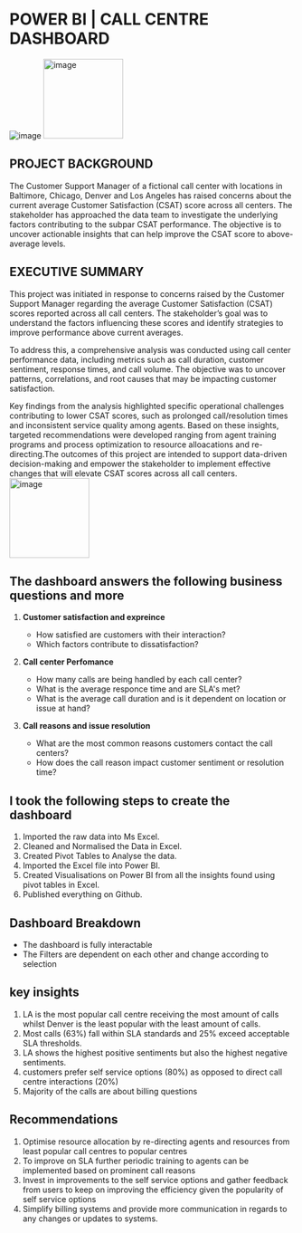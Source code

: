 # POWER BI | CALL CENTRE DASHBOARD

![image](https://github.com/user-attachments/assets/40b7a974-2d3a-4bd9-b459-87ad41bb1e3a)
<img width="141" alt="image" src="https://github.com/user-attachments/assets/0fb84b9a-e226-4cf5-946c-54714d263dd2" />

## PROJECT BACKGROUND
The Customer Support Manager of a fictional call center with locations in Baltimore, Chicago, Denver and Los Angeles has raised concerns about the current average Customer Satisfaction (CSAT) score across all centers. The stakeholder has approached the data team to investigate the underlying factors contributing to the subpar CSAT performance. The objective is to uncover actionable insights that can help improve the CSAT score to above-average levels.
## EXECUTIVE SUMMARY
This project was initiated in response to concerns raised by the Customer Support Manager regarding the average Customer Satisfaction (CSAT) scores reported across all call centers. The stakeholder’s goal was to understand the factors influencing these scores and identify strategies to improve performance above current averages.

To address this, a comprehensive analysis was conducted using call center performance data, including metrics such as call duration, customer sentiment, response times, and call volume. The objective was to uncover patterns, correlations, and root causes that may be impacting customer satisfaction.

Key findings from the analysis highlighted specific operational challenges contributing to lower CSAT scores, such as prolonged call/resolution times and inconsistent service quality among agents. Based on these insights, targeted recommendations were developed ranging from agent training programs and process optimization to resource alloacations and re-directing.The outcomes of this project are intended to support data-driven decision-making and empower the stakeholder to implement effective changes that will elevate CSAT scores across all call centers.
<img width="141" alt="image" src="https://github.com/user-attachments/assets/0fb84b9a-e226-4cf5-946c-54714d263dd2" />


## The dashboard answers the following business questions and more 

1. **Customer satisfaction and expreince**
   * How satisfied are customers with their interaction?
   * Which factors contribute to dissatisfaction?
     
2. **Call center Perfomance**
   * How many calls are being handled by each call center?
   * What is the average responce time and are SLA's met?
   * What is the average call duration and is it dependent on location or issue at hand?

3. **Call reasons and issue resolution**
   * What are the most common reasons customers contact the call centers?
   * How does the call reason impact customer sentiment or resolution time?

## I took the following steps to create the dashboard
1. Imported the raw data into Ms Excel.
2. Cleaned and Normalised the Data in Excel.
3. Created Pivot Tables to Analyse the data.
4. Imported the Excel file into Power BI.
5. Created Visualisations on Power BI from all the insights found using pivot tables in Excel.
6. Published everything on Github.
   
## Dashboard Breakdown
  * The dashboard is fully interactable
  * The Filters are dependent on each other and change according to selection

## key insights
1. LA is the most popular call centre receiving the most amount of calls whilst Denver is the least popular with the least amount of calls.
2. Most calls (63%) fall within SLA standards and 25% exceed acceptable SLA thresholds.
3. LA shows the highest positive sentiments but also the highest negative sentiments.
4. customers prefer self service options (80%) as opposed to direct call centre interactions (20%)
5. Majority of the calls are about billing questions

## Recommendations
1. Optimise resource allocation by re-directing agents and resources from least popular call centres to popular centres
2. To improve on SLA further periodic training to agents can be implemented based on prominent call reasons
3. Invest in improvements to the self service options and gather feedback from users to keep on improving the efficiency given the popularity of self service options
4. Simplify billing systems and provide more communication in regards to any changes or updates to systems.
